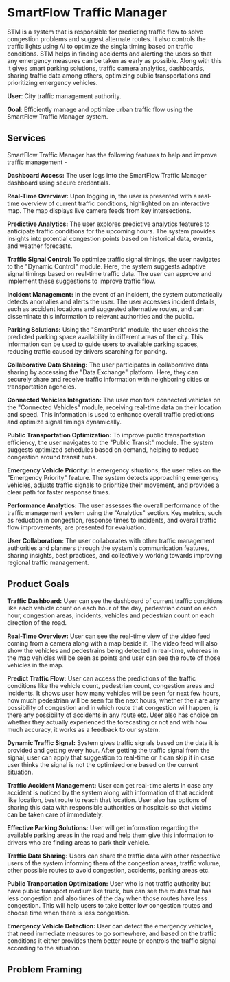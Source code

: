 # SmartFlow Traffic Manager

STM is a system that is responsible for predicting traffic flow to solve congestion problems and suggest alternate routes. It also controls the traffic lights using AI to optimize the singla timing based on traffic conditions. STM helps in finding accidents and alerting the users so that any emergency measures can be taken as early as possible. Along with this it gives smart parking solutions, traffic camera analytics, dashboards, sharing traffic data among others, optimizing public transportations and prioritizing emergency vehicles.

**User**: City traffic management authority.

**Goal**: Efficiently manage and optimize urban traffic flow using the SmartFlow Traffic Manager system.

## Services

SmartFlow Traffic Manager has the following features to help and improve traffic management -

**Dashboard Access:** The user logs into the SmartFlow Traffic Manager dashboard using secure credentials.

**Real-Time Overview:** Upon logging in, the user is presented with a real-time overview of current traffic conditions, highlighted on an interactive map. The map displays live camera feeds from key intersections.

**Predictive Analytics:** The user explores predictive analytics features to anticipate traffic conditions for the upcoming hours. The system provides insights into potential congestion points based on historical data, events, and weather forecasts.

**Traffic Signal Control:** To optimize traffic signal timings, the user navigates to the "Dynamic Control" module. Here, the system suggests adaptive signal timings based on real-time traffic data. The user can approve and implement these suggestions to improve traffic flow.

**Incident Management:** In the event of an incident, the system automatically detects anomalies and alerts the user. The user accesses incident details, such as accident locations and suggested alternative routes, and can disseminate this information to relevant authorities and the public.

**Parking Solutions:** Using the "SmartPark" module, the user checks the predicted parking space availability in different areas of the city. This information can be used to guide users to available parking spaces, reducing traffic caused by drivers searching for parking.

**Collaborative Data Sharing:** The user participates in collaborative data sharing by accessing the "Data Exchange" platform. Here, they can securely share and receive traffic information with neighboring cities or transportation agencies.

**Connected Vehicles Integration:** The user monitors connected vehicles on the "Connected Vehicles" module, receiving real-time data on their location and speed. This information is used to enhance overall traffic predictions and optimize signal timings dynamically.

**Public Transportation Optimization:** To improve public transportation efficiency, the user navigates to the "Public Transit" module. The system suggests optimized schedules based on demand, helping to reduce congestion around transit hubs.

**Emergency Vehicle Priority:** In emergency situations, the user relies on the "Emergency Priority" feature. The system detects approaching emergency vehicles, adjusts traffic signals to prioritize their movement, and provides a clear path for faster response times.

**Performance Analytics:** The user assesses the overall performance of the traffic management system using the "Analytics" section. Key metrics, such as reduction in congestion, response times to incidents, and overall traffic flow improvements, are presented for evaluation.

**User Collaboration:** The user collaborates with other traffic management authorities and planners through the system's communication features, sharing insights, best practices, and collectively working towards improving regional traffic management.

## Product Goals

**Traffic Dashboard:** User can see the dashboard of current traffic conditions like each vehicle count on each hour of the day, pedestrian count on each hour, congestion areas, incidents, vehicles and pedestrian count on each direction of the road.

**Real-Time Overview:** User can see the real-time view of the video feed coming from a camera along with a map beside it. The video feed will also show the vehicles and pedestrains being detected in real-time, whereas in the map vehicles will be seen as points and user can see the route of those vehicles in the map.

**Predict Traffic Flow:** User can access the predictions of the traffic conditions like the vehicle count, pedestrian count, congestion areas and incidents. It shows user how many vehicles will be seen for next few hours, how much pedestrian will be seen for the next hours, whether their are any possibility of congestion and in which route that congestion will happen, is there any possibility of accidents in any route etc. User also has choice on whether they actually experienced the forecasting or not and with how much accuracy, it works as a feedback to our system.

**Dynamic Traffic Signal:** System gives traffic signals based on the data it is provided and getting every hour. After getting the traffic signal from the signal, user can apply that suggestion to real-time or it can skip it in case user thinks the signal is not the optimized one based on the current situation.

**Traffic Accident Management:** User can get real-time alerts in case any accident is noticed by the system along with information of that accident like location, best route to reach that location. User also has options of sharing this data with responsible authorities or hospitals so that victims can be taken care of immediately.

**Effective Parking Solutions:** User will get information regarding the available parking areas in the road and help them give this information to drivers who are finding areas to park their vehicle.

**Traffic Data Sharing:** Users can share the traffic data with other respective users of the system informing them of the congestion areas, traffic volume, other possible routes to avoid congestion, accidents, parking areas etc.

**Public Tranportation Optimization:** User who is not traffic authority but have public transport medium like truck, bus can see the routes that has less congestion and also times of the day when those routes have less congestion. This will help users to take better low congestion routes and choose time when there is less congestion.

**Emergency Vehicle Detection:** User can detect the emergency vehicles, that need immediate measures to go somewhere, and based on the traffic conditions it either provides them better route or controls the traffic signal according to the situation.

## Problem Framing
